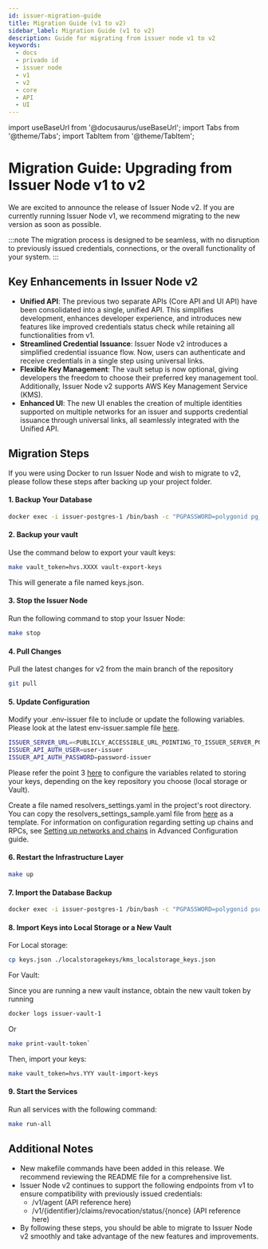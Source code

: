 ```yaml
---
id: issuer-migration-guide
title: Migration Guide (v1 to v2)
sidebar_label: Migration Guide (v1 to v2)
description: Guide for migrating from issuer node v1 to v2
keywords:
  - docs
  - privado id
  - issuer node
  - v1
  - v2
  - core
  - API
  - UI
---
```


import useBaseUrl from '@docusaurus/useBaseUrl';
import Tabs from '@theme/Tabs';
import TabItem from '@theme/TabItem';

# Migration Guide: Upgrading from Issuer Node v1 to v2

We are excited to announce the release of Issuer Node v2. If you are currently running Issuer Node v1, we recommend migrating to the new version as soon as possible.

:::note
The migration process is designed to be seamless, with no disruption to previously issued credentials, connections, or the overall functionality of your system.
:::

## Key Enhancements in Issuer Node v2

- **Unified API**: The previous two separate APIs (Core API and UI API) have been consolidated into a single, unified API. This simplifies development, enhances developer experience, and introduces new features like improved credentials status check while retaining all functionalities from v1.
- **Streamlined Credential Issuance**: Issuer Node v2 introduces a simplified credential issuance flow. Now, users can authenticate and receive credentials in a single step using universal links.
- **Flexible Key Management**: The vault setup is now optional, giving developers the freedom to choose their preferred key management tool. Additionally, Issuer Node v2 supports AWS Key Management Service (KMS).
- **Enhanced UI**: The new UI enables the creation of multiple identities supported on multiple networks for an issuer and supports credential issuance through universal links, all seamlessly integrated with the Unified API.

## Migration Steps

If you were using Docker to run Issuer Node and wish to migrate to v2, please follow these steps after backing up your project folder.

#### 1. **Backup Your Database**

```bash
docker exec -i issuer-postgres-1 /bin/bash -c "PGPASSWORD=polygonid pg_dump --username polygonid platformid" > ./dump.sql
```

#### 2. **Backup your vault**

Use the command below to export your vault keys:

```bash
make vault_token=hvs.XXXX vault-export-keys
```
This will generate a file named keys.json.

#### 3. **Stop the Issuer Node**

Run the following command to stop your Issuer Node:
```bash
make stop
```

#### 4. **Pull Changes**

Pull the latest changes for v2 from the main branch of the repository
```bash
git pull
```

#### 5. **Update Configuration**

Modify your .env-issuer file to include or update the following variables. Please look at the latest env-issuer.sample file [here](https://github.com/0xPolygonID/issuer-node/blob/1d57318e338f0418572d8e41ae54e9b3418eac9b/.env-issuer.sample).

```bash
ISSUER_SERVER_URL=<PUBLICLY_ACCESSIBLE_URL_POINTING_TO_ISSUER_SERVER_PORT>
ISSUER_API_AUTH_USER=user-issuer
ISSUER_API_AUTH_PASSWORD=password-issuer
```
Please refer the point 3 [here](./setup-issuer-core.md/#issuer-node-api-setup-basic-configuration-building-docker-images) to configure the variables related to storing your keys, depending on the key repository you choose (local storage or Vault).

Create a file named resolvers_settings.yaml in the project's root directory. You can copy the resolvers_settings_sample.yaml file from [here](https://github.com/0xPolygonID/issuer-node/blob/main/resolvers_settings_sample.yaml) as a template. For information on configuration regarding setting up chains and RPCs, see [Setting up networks and chains](issuer-configuration.md#Advanced-Issuer-Node-configuration) in Advanced Configuration guide.


#### 6. Restart the Infrastructure Layer

```bash 
make up
```
#### 7. Import the Database Backup


```bash
docker exec -i issuer-postgres-1 /bin/bash -c "PGPASSWORD=polygonid psql --username polygonid platformid" < ./dump.sql
```

#### 8. Import Keys into Local Storage or a New Vault

For Local storage:

```bash
cp keys.json ./localstoragekeys/kms_localstorage_keys.json
```

For Vault:

Since you are running a new vault instance, obtain the new vault token by running
``` bash 
docker logs issuer-vault-1
```
Or
```bash
make print-vault-token`
```

Then, import your keys:

```bash
make vault_token=hvs.YYY vault-import-keys
```

#### 9.  Start the Services

Run all services with the following command:


```bash
make run-all
```

## Additional Notes

- New makefile commands have been added in this release. We recommend reviewing the README file for a comprehensive list.
- Issuer Node v2 continues to support the following endpoints from v1 to ensure compatibility with previously issued credentials:
    - /v1/agent (API reference here)
    - /v1/{identifier}/claims/revocation/status/{nonce} (API reference here)
- By following these steps, you should be able to migrate to Issuer Node v2 smoothly and take advantage of the new features and improvements.






